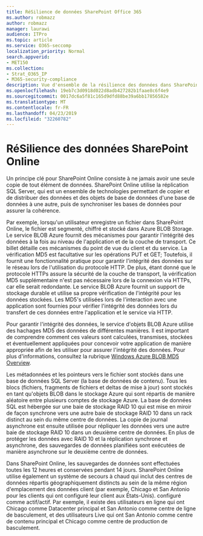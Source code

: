 ```yaml
---
title: RéSilience de données SharePoint Office 365
ms.author: robmazz
author: robmazz
manager: laurawi
audience: ITPro
ms.topic: article
ms.service: O365-seccomp
localization_priority: Normal
search.appverid:
- MET150
ms.collection:
- Strat_O365_IP
- M365-security-compliance
description: Vue d'ensemble de la résilience des données dans SharePoint Online dans Office 365.
ms.openlocfilehash: 19eb7c3d0918d022d8adb427282b1faae8c6f4e9
ms.sourcegitcommit: 0017dc6a5f81c165d9dfd88be39a6bb17856582e
ms.translationtype: MT
ms.contentlocale: fr-FR
ms.lasthandoff: 04/23/2019
ms.locfileid: "32260782"
---
```

# <a name="sharepoint-online-data-resiliency"></a>RéSilience des données SharePoint Online
Un principe clé pour SharePoint Online consiste à ne jamais avoir une seule copie de tout élément de données. SharePoint Online utilise la réplication SQL Server, qui est un ensemble de technologies permettant de copier et de distribuer des données et des objets de base de données d'une base de données à une autre, puis de synchroniser les bases de données pour assurer la cohérence. 

Par exemple, lorsqu'un utilisateur enregistre un fichier dans SharePoint Online, le fichier est segmenté, chiffré et stocké dans Azure BLOB Storage. Le service BLOB Azure fournit des mécanismes pour garantir l'intégrité des données à la fois au niveau de l'application et de la couche de transport. Ce billet détaille ces mécanismes du point de vue du client et du service. La vérification MD5 est facultative sur les opérations PUT et GET; Toutefois, il fournit une fonctionnalité pratique pour garantir l'intégrité des données sur le réseau lors de l'utilisation du protocole HTTP. De plus, étant donné que le protocole HTTPs assure la sécurité de la couche de transport, la vérification MD5 supplémentaire n'est pas nécessaire lors de la connexion via HTTPs, car elle serait redondante. Le service BLOB Azure fournit un support de stockage durable et utilise sa propre vérification de l'intégrité pour les données stockées. Les MD5's utilisées lors de l'interaction avec une application sont fournies pour vérifier l'intégrité des données lors du transfert de ces données entre l'application et le service via HTTP. 

Pour garantir l'intégrité des données, le service d'objets BLOB Azure utilise des hachages MD5 des données de différentes manières. Il est important de comprendre comment ces valeurs sont calculées, transmises, stockées et éventuellement appliquées pour concevoir votre application de manière appropriée afin de les utiliser pour assurer l'intégrité des données. Pour plus d'informations, consultez la rubrique [Windows Azure BLOB MD5 Overview](http://blogs.msdn.com/b/windowsazurestorage/archive/2011/02/18/windows-azure-blob-md5-overview.aspx). 

Les métadonnées et les pointeurs vers le fichier sont stockés dans une base de données SQL Server (la base de données de contenu). Tous les blocs (fichiers, fragments de fichiers et deltas de mise à jour) sont stockés en tant qu'objets BLOB dans le stockage Azure qui sont répartis de manière aléatoire entre plusieurs comptes de stockage Azure. La base de données SQL est hébergée sur une baie de stockage RAID 10 qui est mise en miroir de façon synchrone vers une autre baie de stockage RAID 10 dans un rack distinct au sein du même centre de données. La copie de journal asynchrone est ensuite utilisée pour répliquer les données vers une autre baie de stockage RAID 10 dans un deuxième centre de données. En plus de protéger les données avec RAID 10 et la réplication synchrone et asynchrone, des sauvegardes de données planifiées sont exécutées de manière asynchrone sur le deuxième centre de données. 

Dans SharePoint Online, les sauvegardes de données sont effectuées toutes les 12 heures et conservées pendant 14 jours. SharePoint Online utilise également un système de secours à chaud qui inclut des centres de données répartis géographiquement distincts au sein de la même région d'emplacement des données client (par exemple, Chicago et San Antonio pour les clients qui ont configuré leur client aux États-Unis). configuré comme actif/actif. Par exemple, il existe des utilisateurs en ligne qui ont Chicago comme Datacenter principal et San Antonio comme centre de ligne de basculement, et des utilisateurs Live qui ont San Antonio comme centre de contenu principal et Chicago comme centre de production de basculement. 